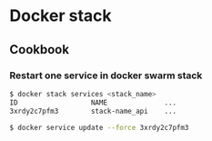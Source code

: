 
# Docker stack

## Cookbook

### Restart one service in docker swarm stack

```bash
$ docker stack services <stack_name>
ID                  NAME              ...
3xrdy2c7pfm3        stack-name_api    ...
```

```bash
$ docker service update --force 3xrdy2c7pfm3
```

